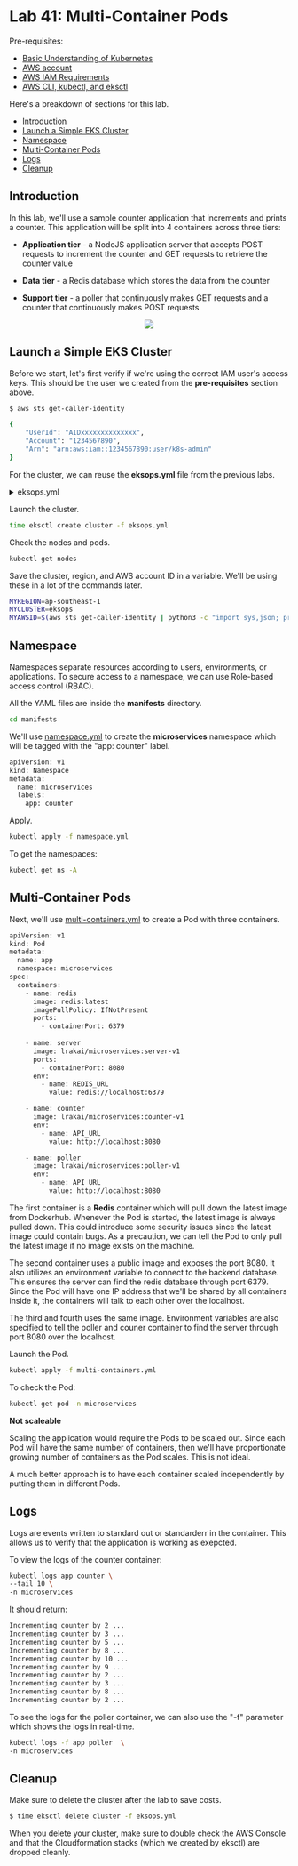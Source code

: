 
# Lab 41: Multi-Container Pods

Pre-requisites:

- [Basic Understanding of Kubernetes](../README.md#kubernetes)
- [AWS account](../pages/01-Pre-requisites/labs-optional-tools/README.md#create-an-aws-account)
- [AWS IAM Requirements](../pages/01-Pre-requisites/labs-optional-tools/01-AWS-IAM-requirements.md)
- [AWS CLI, kubectl, and eksctl](../pages/01-Pre-requisites/labs-kubernetes-pre-requisites/README.md#install-cli-tools) 

Here's a breakdown of sections for this lab.

- [Introduction](#introduction)
- [Launch a Simple EKS Cluster](#launch-a-simple-eks-cluster)
- [Namespace](#namespace)
- [Multi-Container Pods](#multi-container-pods)
- [Logs](#logs)
- [Cleanup](#cleanup)


## Introduction

In this lab, we'll use a sample counter application that increments and prints a counter. This application will be split into 4 containers across three tiers:

- **Application tier** - a NodeJS application server that accepts POST requests to increment the counter and GET requests to retrieve the counter value

- **Data tier** - a Redis database which stores the data from the counter

- **Support tier** - a poller that continuously makes GET requests and a counter that continuously makes POST requests

<p align=center>
<img src="../Images/lab41multicontainerpods.png">
</p>

## Launch a Simple EKS Cluster

Before we start, let's first verify if we're using the correct IAM user's access keys. This should be the user we created from the **pre-requisites** section above.

```bash
$ aws sts get-caller-identity 
```
```bash
{
    "UserId": "AIDxxxxxxxxxxxxxx",
    "Account": "1234567890",
    "Arn": "arn:aws:iam::1234567890:user/k8s-admin"
} 
```

For the cluster, we can reuse the **eksops.yml** file from the previous labs.

<details><summary> eksops.yml </summary>
 
```bash
apiVersion: eksctl.io/v1alpha5
# apiVersion: client.authentication.k8s.io/v1beta1
kind: ClusterConfig

metadata:
    version: "1.23"
    name: eksops
    region: ap-southeast-1 
nodeGroups:
    -   name: ng-dover
        instanceType: t3.large
        minSize: 1
        maxSize: 5
        desiredCapacity: 1
        ssh: 
            publicKeyName: "k8s-kp"
```
 
</details>

Launch the cluster.

```bash
time eksctl create cluster -f eksops.yml 
```

Check the nodes and pods.

```bash
kubectl get nodes 
```

Save the cluster, region, and AWS account ID in a variable. We'll be using these in a lot of the commands later.

```bash
MYREGION=ap-southeast-1
MYCLUSTER=eksops 
MYAWSID=$(aws sts get-caller-identity | python3 -c "import sys,json; print (json.load(sys.stdin)['Account'])")
```

## Namespace 

Namespaces separate resources according to users, environments, or applications. To secure access to a namespace, we can use Role-based access control (RBAC).

All the YAML files are inside the **manifests** directory.

```bash
cd manifests 
```

We'll use [namespace.yml](manifests/namespace.yml) to create the **microservices** namespace which will be tagged with the "app: counter" label.

```bash
apiVersion: v1
kind: Namespace
metadata:
  name: microservices
  labels:
    app: counter 
```

Apply.

```bash
kubectl apply -f namespace.yml 
```

To get the namespaces:

```bash
kubectl get ns -A  
```

## Multi-Container Pods 

Next, we'll use [multi-containers.yml](manifests/multi-containers.yml) to create a Pod with three containers.

```bash
apiVersion: v1
kind: Pod
metadata:
  name: app
  namespace: microservices 
spec:
  containers:
    - name: redis
      image: redis:latest
      imagePullPolicy: IfNotPresent
      ports:
        - containerPort: 6379
    
    - name: server
      image: lrakai/microservices:server-v1
      ports:
        - containerPort: 8080
      env:
        - name: REDIS_URL
          value: redis://localhost:6379

    - name: counter
      image: lrakai/microservices:counter-v1
      env:
        - name: API_URL
          value: http://localhost:8080

    - name: poller
      image: lrakai/microservices:poller-v1
      env:
        - name: API_URL
          value: http://localhost:8080
```

The first container is a **Redis** container which will pull down the latest image from Dockerhub. Whenever the Pod is started, the latest image is always pulled down. This could introduce some security issues since the latest image could contain bugs. As a precaution, we can tell the Pod to only pull the latest image if no image exists on the machine.

The second container uses a public image and exposes the port 8080. It also utilizes an environment variable to connect to the backend database. This ensures the server can find the redis database through port 6379. Since the Pod will have one IP address that we'll be shared by all containers inside it, the containers will talk to each other over the localhost.

The third and fourth uses the same image. Environment variables are also specified to tell the poller and couner container to find the server through port 8080 over the localhost.

Launch the Pod.

```bash
kubectl apply -f multi-containers.yml  
```

To check the Pod:

```bash
kubectl get pod -n microservices 
```

**Not scaleable**

Scaling the application would require the Pods to be scaled out. Since each Pod will have the same number of containers, then we'll have  proportionate growing number of containers as the Pod scales. This is not ideal.

A much better approach is to have each container scaled independently by putting them in different Pods.

## Logs 

Logs are events written to standard out or standarderr in the container. This allows us to verify that the application is working as exepcted.

To view the logs of the counter container:

```bash
kubectl logs app counter \
--tail 10 \
-n microservices 
```

It should return:

```bash
Incrementing counter by 2 ...
Incrementing counter by 3 ...
Incrementing counter by 5 ...
Incrementing counter by 8 ...
Incrementing counter by 10 ...
Incrementing counter by 9 ...
Incrementing counter by 2 ...
Incrementing counter by 3 ...
Incrementing counter by 8 ...
Incrementing counter by 2 ... 
```

To see the logs for the poller container, we can also use the "-f" parameter which shows the logs in real-time.

```bash
kubectl logs -f app poller  \
-n microservices
```

## Cleanup

Make sure to delete the cluster after the lab to save costs.

```bash
$ time eksctl delete cluster -f eksops.yml 
```

When you delete your cluster, make sure to double check the AWS Console and that the Cloudformation stacks (which we created by eksctl) are dropped cleanly.
